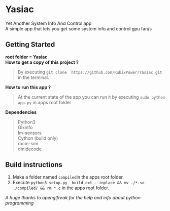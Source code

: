 # Yasiac
Yet Another System Info And Control app                                                                                         
A simple app that lets you get some system info and control gpu fan/s                                                                                                                                                                                                                                                                                                       

## Getting Started
**root folder = Yasiac**                                                                                                              
**How to get a copy of this project ?**                                                                                       
>By executing ```git clone  https://github.com/RubixPower/Yasiac.git``` in the terminal.    
                                                                                                                                                          
**How to run this app ?**                                                                                                       
>At the current state of the app you can run it by executing ```sudo python app.py``` in apps root folder

**Dependencies**
>Python3                                                                                                                                                                                                                                                                                                                                                                                                                        
>Glxinfo                                                                                                                                                                                                                                                                                                                                                                                                                                                                                                                                                                                                                                                                                                                                                                                                                                                
>lm-sensors                                                                                                                                                                                                                                                                                                                                                                                                                                                                                                                                                 
>Cython (build only)                                                                                                                                                                                                                                                                                                                                                                                                                                                                                                                                                                                                                                                                                                                                                                                                                                                                                                                                                                                                                                                                                                                                                                                                                                                                                                                                                                                                                                                                                                                                                                                                                                                                                                                                                                                                                
>rocm-smi                                                                                                                                                                                                                                                                                                                                                                                                                                                                                                                                                                                                                                                                                                                                                                                                                                                                                                                                                                                                                                                                                                                                                                                                                                                                                                                                                                                                                                                                                                                                                                                                                                                                                                
>dmidecode                                                                                                                                                                                                                                                                                                                                                                                                                                                                                                                                                                                                                                                                                                                                                                                                                                                                                                                                                            
##  Build instructions
1. Make a folder named `compiled`in the apps root folder. 
2. Execute ``python3 setup.py  build_ext --inplace && mv ./*.so ./compiled/ && rm *.c`` in the apps root folder. 
                                                                                                                                          
                                                                                                                                                            
                                                                                                                                                            
                                                                                                                                          
*A huge thanks to openglfreak for the help and info about python programming*
